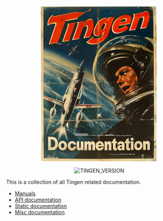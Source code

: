 <!-- u250429 -->

<div align="center">

  ![logo](.github/image/logo/TingenDocumentation_logo_320x420.png)

  ![TINGEN_VERSION](https://img.shields.io/badge/TINGEN%2025.5-white?style=for-the-badge)

</div>

This is a collection of all Tingen related documentation.

* [Manuals](https://spectrum-health-systems.github.io/tingen-documentation/manual/tingen-dev-deploy)
* [API documentation](https://spectrum-health-systems.github.io/tingen-documentation/api)
* [Static documentation](https://spectrum-health-systems.github.io/tingen-documentation/static)
* [Misc documentation](https://spectrum-health-systems.github.io/tingen-documentation/misc)